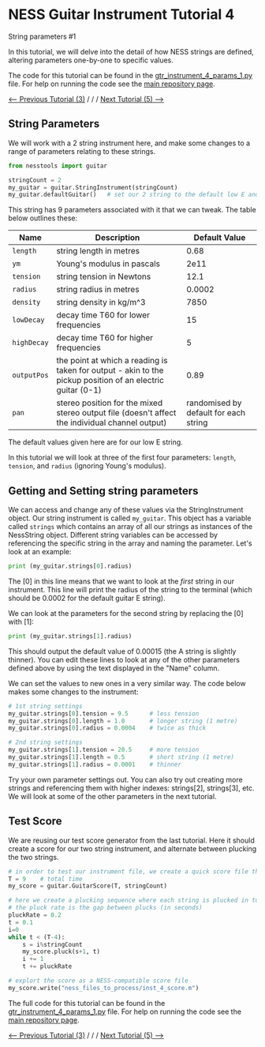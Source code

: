 # NESS Guitar Instrument Tutorial 4
String parameters #1

In this tutorial, we will delve into the detail of how NESS strings are defined, altering parameters one-by-one to specific values.

The code for this tutorial can be found in the [gtr_instrument_4_params_1.py](https://github.com/tommmmudd/ness-tools/gtr_instrument_4_params_1.py.py) file. For help on running the code see the [main repository page](https://tommmmudd.github.io/ness-tools/).

[<-- Previous Tutorial (3)](https://tommmmudd.github.io/ness-tools/tutorials/instrument_tutorial3)  / / /  [Next Tutorial (5) -->](https://tommmmudd.github.io/ness-tools/tutorials/instrument_tutorial5)

## String Parameters
We will work with a 2 string instrument here, and make some changes to a range of parameters relating to these strings.

```python
from nesstools import guitar

stringCount = 2
my_guitar = guitar.StringInstrument(stringCount)
my_guitar.defaultGuitar()   # set our 2 string to the default low E and A
```

This string has 9 parameters associated with it that we can tweak. The table below outlines these:

| Name | Description | Default Value |
| --- | --- | --- |
|`length` | string length in metres | 0.68 |
| `ym` | Young's modulus in pascals | 2e11 |
| `tension` | string tension in Newtons | 12.1 |
| `radius` | string radius in metres | 0.0002 |
| `density` | string density in kg/m^3 | 7850 |
| `lowDecay` | decay time T60 for lower frequencies | 15 |
| `highDecay` | decay time T60 for higher frequencies | 5 |
| `outputPos` | the point at which a reading is taken for output - akin to the pickup position of an electric guitar (0-1)| 0.89 |
| `pan` | stereo position for the mixed stereo output file (doesn't affect the individual channel output) | randomised by default for each string |

The default values given here are for our low E string.

In this tutorial we will look at three of the first four parameters: `length`, `tension`, and `radius` (ignoring Young's modulus).

## Getting and Setting string parameters
We can access and change any of these values via the StringInstrument object. Our string instrument is called `my_guitar`. This object has a variable called `strings` which contains an array of all our strings as instances of the NessString object. Different string variables can be accessed by referencing the specific string in the array and naming the parameter. Let's look at an example:

```python
print (my_guitar.strings[0].radius)
```
The [0] in this line means that we want to look at the *first* string in our instrument. This line will print the radius of the string to the terminal (which should be 0.0002 for the default guitar E string).

We can look at the parameters for the second string by replacing the [0] with [1]:
```python
print (my_guitar.strings[1].radius)
```

This should output the default value of 0.00015 (the A string is slightly thinner). You can edit these lines to look at any of the other parameters defined above by using the text displayed in the "Name" column.

We can set the values to new ones in a very similar way. The code below makes some changes to the instrument:
```python
# 1st string settings
my_guitar.strings[0].tension = 9.5      # less tension
my_guitar.strings[0].length = 1.0       # longer string (1 metre)
my_guitar.strings[0].radius = 0.0004    # twice as thick

# 2nd string settings
my_guitar.strings[1].tension = 20.5     # more tension
my_guitar.strings[1].length = 0.5       # short string (1 metre)
my_guitar.strings[1].radius = 0.0001    # thinner
```

Try your own parameter settings out. You can also try out creating more strings and referencing them with higher indexes: strings[2], strings[3], etc. We will look at some of the other parameters in the next tutorial.

## Test Score
We are reusing our test score generator from the last tutorial. Here it should create a score for our two string instrument, and alternate between plucking the two strings.

```python
# in order to test our instrument file, we create a quick score file that will play all the strings from 1 to [stringCount]
T = 9    # total time
my_score = guitar.GuitarScore(T, stringCount)       

# here we create a plucking sequence where each string is plucked in turn, until we are 4 seconds from the end of the score
# the pluck rate is the gap between plucks (in seconds)
pluckRate = 0.2
t = 0.1
i=0
while t < (T-4):
	s = i%stringCount
	my_score.pluck(s+1, t)
	i += 1
	t += pluckRate

# explort the score as a NESS-compatible score file
my_score.write("ness_files_to_process/inst_4_score.m")
```

The full code for this tutorial can be found in the [gtr_instrument_4_params_1.py](https://github.com/tommmmudd/ness-tools/gtr_instrument_4_params_1.py.py) file. For help on running the code see the [main repository page](https://tommmmudd.github.io/ness-tools/).

[<-- Previous Tutorial (3)](https://tommmmudd.github.io/ness-tools/tutorials/instrument_tutorial3)  / / /  [Next Tutorial (5) -->](https://tommmmudd.github.io/ness-tools/tutorials/instrument_tutorial5)
